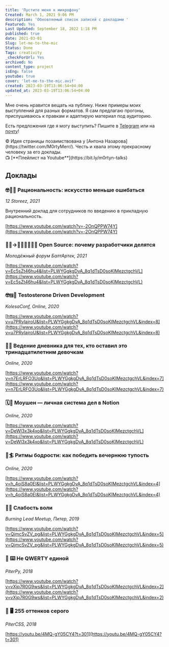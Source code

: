 ```yaml
---
title: 'Пустите меня к микрофону'
Created: March 1, 2021 9:06 PM
description: 'Обновляемый список записей с докладами '
Featured: Yes
Last Updated: September 18, 2022 1:18 PM
published: true
date: 2021-03-01
Slug: let-me-to-the-mic
Status: Done
Tags: creativity
_checkForUrl: Yes
archived: No
content_type: project
isEng: false
youtube: true
cover: 'let-me-to-the-mic.avif'
created: 2023-03-19T13:06:54+04:00
updated_at: 2023-03-19T13:06:54+04:00
---
```


Мне очень нравится вещать на публику. Ниже примеры моих выступлений для разных форматов. Я сам предлагаю прогоны, прислушиваюсь к правкам и адаптирую материал под аудиторию.

Есть предложения где я могу выступить? Пишите в [Telegram](https://t.me/m0rtyn) или на [почту](mailto:mrtnsn.dev@gmail.com)!

<aside>
©️ Идея страницы позаимствована у [Антона Назарова](https://twitter.com/M0rtyMerr/). Честь и хвала этому прекрасному человеку за его доклады.
</aside>

<aside>
📺 [**Плейлист на Youtube**](https://bit.ly/m0rtyn-talks)
</aside>

## Доклады

### 🤓🧠🐵 Рациональность: искусство меньше ошибаться

*12 Storeez, 2021*

Внутренний доклад для сотрудников по введению в прикладную рациональность.

[https://www.youtube.com/watch?v=-2OnQPPW74Y](https://www.youtube.com/watch?v=-2OnQPPW74Y)

### 🧑‍💻→🧑‍💻🧑‍💻🧑‍💻 Open Source: почему разработчики делятся

*Молодёжный форум БалтАртек, 2021*

[https://www.youtube.com/watch?v=Ec5sZt46hu4&list=PLWYGgkgDvA_8q1dTsD0soKIMezctgchVL](https://www.youtube.com/watch?v=Ec5sZt46hu4&list=PLWYGgkgDvA_8q1dTsD0soKIMezctgchVL)

### 🤓🆚🤤 Testosterone Driven Development

*KolesaConf, Online, 2020*

[https://www.youtube.com/watch?v=u7PRylajroU&list=PLWYGgkgDvA_8q1dTsD0soKIMezctgchVL&index=8](https://www.youtube.com/watch?v=u7PRylajroU&list=PLWYGgkgDvA_8q1dTsD0soKIMezctgchVL&index=8)

### 👧📝 Ведение дневника для тех, кто оставил это тринадцатилетним девочкам

*Online, 2020*

[https://www.youtube.com/watch?v=n7ErLRFO3Uo&list=PLWYGgkgDvA_8q1dTsD0soKIMezctgchVL&index=7](https://www.youtube.com/watch?v=n7ErLRFO3Uo&list=PLWYGgkgDvA_8q1dTsD0soKIMezctgchVL&index=7)

### 🗓🏃 Моушен — личная система дел в Notion

*Online, 2020*

[https://www.youtube.com/watch?v=DeWI3x3k4xo&list=PLWYGgkgDvA_8q1dTsD0soKIMezctgchVL](https://www.youtube.com/watch?v=DeWI3x3k4xo&list=PLWYGgkgDvA_8q1dTsD0soKIMezctgchVL)

### 🌊🏄 Ритмы бодрости: как победить вечернюю тупость

*Online, 2020*

[https://www.youtube.com/watch?v=h_4oiS8a0EI&list=PLWYGgkgDvA_8q1dTsD0soKIMezctgchVL&index=4](https://www.youtube.com/watch?v=h_4oiS8a0EI&list=PLWYGgkgDvA_8q1dTsD0soKIMezctgchVL&index=4)

### 🧠🔋 Слабость воли

*Burning Lead Meetup, Питер, 2019*

[https://www.youtube.com/watch?v=QjmcSvZV_pg&list=PLWYGgkgDvA_8q1dTsD0soKIMezctgchVL&index=5](https://www.youtube.com/watch?v=QjmcSvZV_pg&list=PLWYGgkgDvA_8q1dTsD0soKIMezctgchVL&index=5)

### 🧪 ⌨️ Не QWERTY единой

*PiterPy, 2018*

[https://www.youtube.com/watch?v=vXjp7R0G9ws&list=PLWYGgkgDvA_8q1dTsD0soKIMezctgchVL&index=2](https://www.youtube.com/watch?v=vXjp7R0G9ws&list=PLWYGgkgDvA_8q1dTsD0soKIMezctgchVL&index=2)

### 🎨 🖥 255 оттенков серого

*PiterCSS, 2018*

[https://youtu.be/4MQ-gY05CY4?t=301](https://youtu.be/4MQ-gY05CY4?t=301)